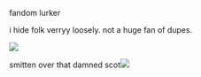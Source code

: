 fandom lurker

i hide folk verryy loosely. not a huge fan of dupes.

![](https://files.catbox.moe/zh0ckj.png)

smitten over that damned scot![](https://gifcity.carrd.co/assets/images/gallery88/2b9afe77.gif?v=b2f08ae6)
